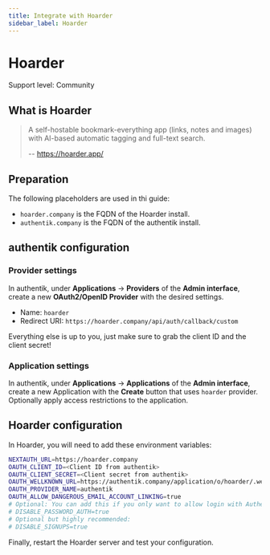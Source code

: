 ```yaml
---
title: Integrate with Hoarder
sidebar_label: Hoarder
---
```


# Hoarder

<span class="badge badge--secondary">Support level: Community</span>

## What is Hoarder

> A self-hostable bookmark-everything app (links, notes and images) with AI-based automatic tagging and full-text search.
>
> -- https://hoarder.app/

## Preparation

The following placeholders are used in thi guide:

- `hoarder.company` is the FQDN of the Hoarder install.
- `authentik.company` is the FQDN of the authentik install.

## authentik configuration

### Provider settings

In authentik, under **Applications** -> **Providers** of the **Admin interface**, create a new **OAuth2/OpenID Provider** with the desired settings.

- Name: `hoarder`
- Redirect URI: `https://hoarder.company/api/auth/callback/custom`

Everything else is up to you, just make sure to grab the client ID and the client secret!

### Application settings

In authentik, under **Applications** -> **Applications** of the **Admin interface**, create a new Application with the **Create** button that uses `hoarder` provider.
Optionally apply access restrictions to the application.

## Hoarder configuration

In Hoarder, you will need to add these environment variables:

```sh
NEXTAUTH_URL=https://hoarder.company
OAUTH_CLIENT_ID=<Client ID from authentik>
OAUTH_CLIENT_SECRET=<Client secret from authentik>
OAUTH_WELLKNOWN_URL=https://authentik.company/application/o/hoarder/.well-known/openid-configuration
OAUTH_PROVIDER_NAME=authentik
OAUTH_ALLOW_DANGEROUS_EMAIL_ACCOUNT_LINKING=true
# Optional: You can add this if you only want to allow login with Authentik
# DISABLE_PASSWORD_AUTH=true
# Optional but highly recommended:
# DISABLE_SIGNUPS=true
```

Finally, restart the Hoarder server and test your configuration.
